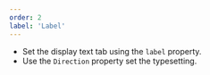 ```yaml
---
order: 2
label: 'Label'
---
```


- Set the display text tab using the `label` property.
- Use the `Direction` property set the typesetting.
